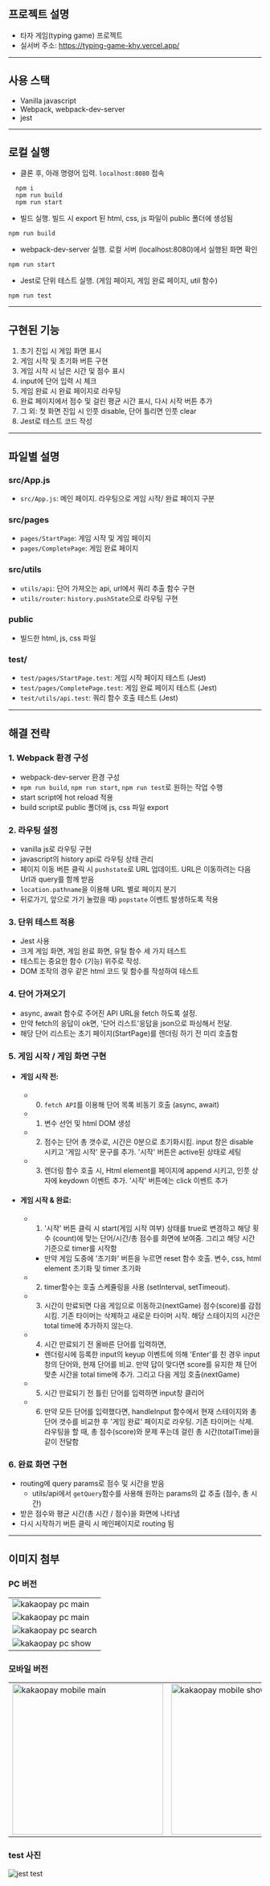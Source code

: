 ## 프로젝트 설명

- 타자 게임(typing game) 프로젝트
- 실서버 주소: https://typing-game-khy.vercel.app/

---

## 사용 스택

- Vanilla javascript
- Webpack, webpack-dev-server
- jest

---

## 로컬 실행

- 클론 후, 아래 명령어 입력. `localhost:8080` 접속

```
  npm i
  npm run build
  npm run start
```

- 빌드 실행. 빌드 시 export 된 html, css, js 파일이 public 폴더에 생성됨

```
npm run build
```

- webpack-dev-server 실행. 로컬 서버 (localhost:8080)에서 실행된 화면 확인

```
npm run start
```

- Jest로 단위 테스트 실행. (게임 페이지, 게임 완료 페이지, util 함수)

```
npm run test
```

---

## 구현된 기능

1. 초기 진입 시 게임 화면 표시
2. 게임 시작 및 초기화 버튼 구현
3. 게임 시작 시 남은 시간 및 점수 표시
4. input에 단어 입력 시 체크
5. 게임 완료 시 완료 페이지로 라우팅
6. 완료 페이지에서 점수 및 걸린 평균 시간 표시, 다시 시작 버튼 추가
7. 그 외: 첫 화면 진입 시 인풋 disable, 단어 틀리면 인풋 clear
8. Jest로 테스트 코드 작성

---

## 파일별 설명

### src/App.js

- `src/App.js`: 메인 페이지. 라우팅으로 게임 시작/ 완료 페이지 구분

### src/pages

- `pages/StartPage`: 게임 시작 및 게임 페이지
- `pages/CompletePage`: 게임 완료 페이지

### src/utils

- `utils/api`: 단어 가져오는 api, url에서 쿼리 추출 함수 구현
- `utils/router`: `history.pushState`으로 라우팅 구현

### public

- 빌드한 html, js, css 파일

### test/

- `test/pages/StartPage.test`: 게임 시작 페이지 테스트 (Jest)
- `test/pages/CompletePage.test`: 게임 완료 페이지 테스트 (Jest)
- `test/utils/api.test`: 쿼리 함수 호출 테스트 (Jest)

---

## 해결 전략

### 1. Webpack 환경 구성

- webpack-dev-server 환경 구성
- `npm run build`, `npm run start`, `npm run test`로 원하는 작업 수행
- start script에 hot reload 적용
- build script로 public 폴더에 js, css 파일 export

### 2. 라우팅 설정

- vanilla js로 라우팅 구현
- javascript의 history api로 라우팅 상태 관리
- 페이지 이동 버튼 클릭 시 `pushstate`로 URL 업데이트. URL은 이동하려는 다음 Url과 query를 함께 받음
- `location.pathname`을 이용해 URL 별로 페이지 분기
- 뒤로가기, 앞으로 가기 눌렀을 때) `popstate` 이벤트 발생하도록 적용

### 3. 단위 테스트 적용

- Jest 사용
- 크게 게임 화면, 게임 완료 화면, 유틸 함수 세 가지 테스트
- 테스트는 중요한 함수 (기능) 위주로 작성.
- DOM 조작의 경우 같은 html 코드 및 함수를 작성하여 테스트

### 4. 단어 가져오기

- async, await 함수로 주어진 API URL을 fetch 하도록 설정.
- 만약 fetch의 응답이 ok면, '단어 리스트'응답을 json으로 파싱해서 전달.
- 해당 단어 리스트는 초기 페이지(StartPage)를 렌더링 하기 전 미리 호출함

### 5. 게임 시작 / 게임 화면 구현

- #### 게임 시작 전:

  - 0. `fetch API`를 이용해 단어 목록 비동기 호출 (async, await)
  - 1. 변수 선언 및 html DOM 생성
  - 2. 점수는 단어 총 갯수로, 시간은 0분으로 초기화시킴. input 창은 disable 시키고 '게임 시작' 문구를 추가. '시작' 버튼은 active된 상태로 세팅
  - 3. 렌더링 함수 호출 시, Html element를 페이지에 append 시키고, 인풋 상자에 keydown 이벤트 추가. '시작' 버튼에는 click 이벤트 추가

- #### 게임 시작 & 완료:
  - 1. '시작' 버튼 클릭 시 start(게임 시작 여부) 상태를 true로 변경하고 해당 횟수 (count)에 맞는 단어/시간/총 점수를 화면에 보여줌. 그리고 해당 시간 기준으로 timer를 시작함
    - 만약 게임 도중에 '초기화' 버튼을 누르면 reset 함수 호출. 변수, css, html element 초기화 및 timer 초기화
  - 2. timer함수는 호출 스케쥴링을 사용 (setInterval, setTimeout).
  - 3. 시간이 만료되면 다음 게임으로 이동하고(nextGame) 점수(score)를 감점 시킴. 기존 타이머는 삭제하고 새로운 타이머 시작. 해당 스테이지의 시간은 total time에 추가하지 않는다.
  - 4. 시간 만료되기 전 올바른 단어를 입력하면,
    - 렌더링시에 등록한 input의 keyup 이벤트에 의해 'Enter'를 친 경우 input 창의 단어와, 현재 단어를 비교. 만약 답이 맞다면 score를 유지한 채 단어 맞춘 시간을 total time에 추가. 그리고 다음 게임 호출(nextGame)
  - 5. 시간 만료되기 전 틀린 단어를 입력하면 input창 클리어
  - 6. 만약 모든 단어를 입력했다면, handleInput 함수에서 현재 스테이지와 총 단어 갯수를 비교한 후 '게임 완료' 페이지로 라우팅. 기존 타이머는 삭제. 라우팅을 할 때, 총 점수(score)와 문제 푸는데 걸린 총 시간(totalTime)을 같이 전달함

### 6. 완료 화면 구현

- routing에 query params로 점수 및 시간을 받음
  - utils/api에서 `getQuery`함수를 사용해 원하는 params의 값 추출 (점수, 총 시간)
- 받은 점수와 평균 시간(총 시간 / 점수)을 화면에 나타냄
- 다시 시작하기 버튼 클릭 시 메인페이지로 routing 됨

---

## 이미지 첨부

### PC 버전

<table>
  <tr>
    <td> <img src="https://user-images.githubusercontent.com/72732446/161429566-a887712e-846e-489f-b894-2574de01a43b.png"  alt="kakaopay pc main" ></td>
  </tr> 
  <tr>
    <td><img src="https://user-images.githubusercontent.com/72732446/161429581-b56a5fff-7896-4349-8bb1-f3a498522a37.png" alt="kakaopay pc main"></td>
  </tr> 
  <tr>
    <td> <img src="https://user-images.githubusercontent.com/72732446/161429636-468aee16-41b7-4b8e-8c5d-60ef50125ec4.png"  alt="kakaopay pc search" ></td>
  </tr> 
  <tr>
    <td><img src="https://user-images.githubusercontent.com/72732446/161429651-3e908007-d9e6-44cd-a517-e52021b569f2.png" alt="kakaopay pc show"></td>
  </tr> 
</table>

### 모바일 버전

<table>
  <tr>
    <td> <img src="https://user-images.githubusercontent.com/72732446/161429661-60ea2d0e-0099-4ab7-a1e1-973c06854278.png"  alt="kakaopay mobile main" width="300" ></td>
    <td><img src="https://user-images.githubusercontent.com/72732446/161429690-d7775791-a283-4bf6-b25f-d09b597d5e71.png" alt="kakaopay mobile show"  width="300" ></td>
    <td><img src="https://user-images.githubusercontent.com/72732446/161429715-9586fe0c-ed1f-44b8-a704-effcffcd4a28.png" alt="kakaopay mobile show"  width="300" ></td>
  </tr> 
</table>

### test 사진

![jest test](https://user-images.githubusercontent.com/72732446/161429801-102b7ab2-0528-45f2-aede-ca604ee97bae.png)
